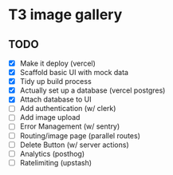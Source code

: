 # T3 image gallery

## TODO

- [x] Make it deploy (vercel)
- [x] Scaffold basic UI with mock data
- [x] Tidy up build process
- [x] Actually set up a database (vercel postgres)
- [x] Attach database to UI
- [ ] Add authentication (w/ clerk)
- [ ] Add image upload
- [ ] Error Management (w/ sentry)
- [ ] Routing/image page (parallel routes)
- [ ] Delete Button (w/ server actions)
- [ ] Analytics (posthog)
- [ ] Ratelimiting (upstash)
